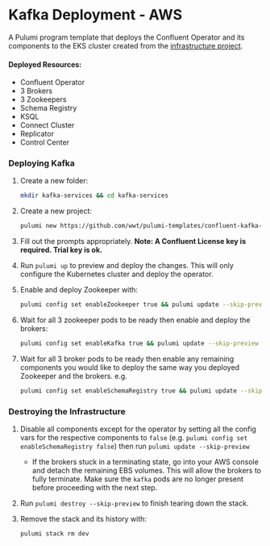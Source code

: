 # Kafka Deployment - AWS

A Pulumi program template that deploys the Confluent Operator and its components to the EKS cluster created from the [infrastructure project](https://github.com/wwt/pulumi-templates/tree/master/aws-eks-infra).

#### Deployed Resources:

* Confluent Operator
* 3 Brokers
* 3 Zookeepers
* Schema Registry
* KSQL
* Connect Cluster
* Replicator
* Control Center



### Deploying Kafka

1. Create a new folder:

   ```sh
   mkdir kafka-services && cd kafka-services
   ```

2. Create a new project:

   ```sh
   pulumi new https://github.com/wwt/pulumi-templates/confluent-kafka-operator
   ```

3. Fill out the prompts appropriately. **Note: A Confluent License key is required. Trial key is ok.**

4. Run `pulumi up` to preview and deploy the changes. This will only configure the Kubernetes cluster and deploy the operator.

5. Enable and deploy Zookeeper with:

   ```sh
   pulumi config set enableZookeeper true && pulumi update --skip-preview
   ```

6. Wait for all 3 zookeeper pods to be ready then enable and deploy the brokers:

   ```sh
   pulumi config set enableKafka true && pulumi update --skip-preview
   ```

7. Wait for all 3 broker pods to be ready then enable any remaining components you would like to deploy the same way you deployed Zookeeper and the brokers. e.g.

   ```sh
   pulumi config set enableSchemaRegistry true && pulumi update --skip-preview
   ```



### Destroying the Infrastructure

1. Disable all components except for the operator by setting all the config vars for the respective components to `false` (e.g. `pulumi config set enableSchemaRegistry false`) then run `pulumi update --skip-preview`

   * If the brokers stuck in a terminating state, go into your AWS console and detach the remaining EBS volumes. This will allow the brokers to fully terminate. Make sure the `kafka` pods are no longer present before proceeding with the next step.

2. Run `pulumi destroy --skip-preview` to finish tearing down the stack.

3. Remove the stack and its history with:

   ```
   pulumi stack rm dev
   ```



